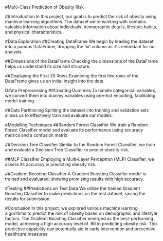 #Multi-Class Prediction of Obesity Risk

##Introduction
In this project, our goal is to predict the risk of obesity using machine learning algorithms. The dataset we're working with contains valuable information about individuals' demographic details, lifestyle habits, and physical characteristics.

#Data Exploration
##Creating DataFrame
We begin by loading the dataset into a pandas DataFrame, dropping the 'id' column as it's redundant for our analysis.

##Dimensions of the DataFrame
Checking the dimensions of the DataFrame helps us understand its size and structure.

##Displaying the First 20 Rows
Examining the first few rows of the DataFrame gives us an initial insight into the data.

D#ata Preprocessing
##Creating Dummies
To handle categorical variables, we convert them into dummy variables using one-hot encoding, facilitating model training.

##Data Partitioning
Splitting the dataset into training and validation sets allows us to effectively train and evaluate our models.

#Modelling Techniques
##Random Forest Classifier
We train a Random Forest Classifier model and evaluate its performance using accuracy metrics and a confusion matrix.

##Decision Tree Classifier
Similar to the Random Forest Classifier, we train and evaluate a Decision Tree Classifier to predict obesity risk.

##MLP Classifier
Employing a Multi-Layer Perceptron (MLP) Classifier, we assess its accuracy in predicting obesity risk.

##Gradient Boosting Classifier
A Gradient Boosting Classifier model is trained and evaluated, showing promising results with high accuracy.

#Testing
##Predictions on Test Data
We utilize the trained Gradient Boosting Classifier to make predictions on the test dataset, saving the results for submission.

#Conclusion
In this project, we explored various machine learning algorithms to predict the risk of obesity based on demographic and lifestyle factors. The Gradient Boosting Classifier emerged as the best-performing model, achieving a high accuracy level of .90 in predicting obesity risk. This predictive capability can potentially aid in early intervention and preventive healthcare measures.




